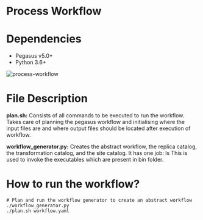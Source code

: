 # Process Workflow

# Dependencies
- Pegasus v5.0+
- Python 3.6+

![process-workflow](https://github.com/user-attachments/assets/26959fb8-8d17-47d3-85e0-9d93a9c6a547)

# File Description

<b>plan.sh:</b> Consists of all commands to be executed to run the workflow. Takes care of planning the pegasus workflow and initialising where the input files are and where output files should be located after execution of workflow.

<b>workflow_generator.py:</b> Creates the abstract workflow, the replica catalog, the transformation catalog, and the site catalog. It has one job: ls This is used to invoke the executables which are present in bin folder.

# How to run the workflow?
```
# Plan and run the workflow generator to create an abstract workflow
./workflow_generator.py
./plan.sh workflow.yaml
`````
